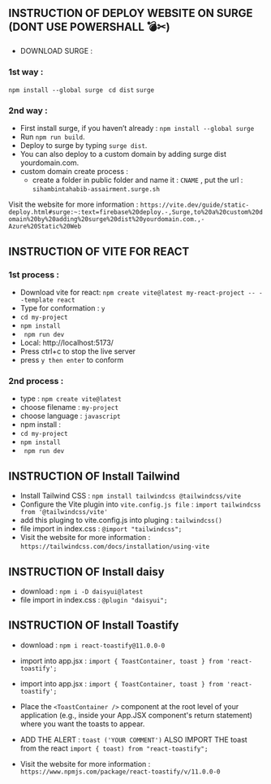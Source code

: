 ## INSTRUCTION OF DEPLOY WEBSITE ON SURGE (DONT USE POWERSHALL 💣✂)   
- DOWNLOAD SURGE :
### 1st way :  
` npm install --global surge  `
` cd dist `
` surge `

### 2nd way : 
- First install surge, if you haven’t already : ` npm install --global surge  `
- Run `npm run build`.
- Deploy to surge by typing `surge dist`.
- You can also deploy to a custom domain by adding surge dist yourdomain.com.
- custom domain create process : 
    - create a folder in public folder and name it : `CNAME` , put the url : ` sihambintahabib-assairment.surge.sh ` 


Visit the website for more information : 
` https://vite.dev/guide/static-deploy.html#surge:~:text=firebase%20deploy.-,Surge,to%20a%20custom%20domain%20by%20adding%20surge%20dist%20yourdomain.com.,-Azure%20Static%20Web `

## INSTRUCTION OF VITE FOR REACT    
### 1st process : 
- Download vite for react: ` npm create vite@latest my-react-project -- --template react `
- Type for conformation : `y` 
- ` cd my-project `
- ` npm install `
- ` npm run dev`
-  Local:   http://localhost:5173/
- Press ctrl+c to stop the live server
- press `y then enter` to conform

### 2nd process : 
- type : `npm create vite@latest`
- choose filename : `my-project`
-  choose language :  `javascript `
- npm install :  
- ` cd my-project `
- ` npm install `
- ` npm run dev`    

## INSTRUCTION OF Install Tailwind
- Install Tailwind CSS :  ` npm install tailwindcss @tailwindcss/vite `
- Configure the Vite plugin into `vite.config.js file`  :   ` import tailwindcss from '@tailwindcss/vite' `
- add this pluging to vite.config.js into pluging :  ` tailwindcss() `
- file import in index.css : ` @import "tailwindcss"; `
- Visit the website for more information : 
` https://tailwindcss.com/docs/installation/using-vite `


## INSTRUCTION OF Install daisy   
 - download : ` npm i -D daisyui@latest `
 - file import in index.css : ` @plugin "daisyui"; `

## INSTRUCTION OF Install Toastify   
- download : `npm i react-toastify@11.0.0-0`
- import into app.jsx :  ` import { ToastContainer, toast } from 'react-toastify'; `
- import into app.jsx :  ` import { ToastContainer, toast } from 'react-toastify'; `
- Place the ` <ToastContainer /> `  component at the root level of your application (e.g., inside your App.JSX component's return statement) where you want the toasts to appear.
- ADD THE ALERT : ` toast ('YOUR COMMENT') ` ALSO IMPORT THE toast from the react ` import { toast) from "react-toastify"; `

- Visit the website for more information : 
` https://www.npmjs.com/package/react-toastify/v/11.0.0-0 `


